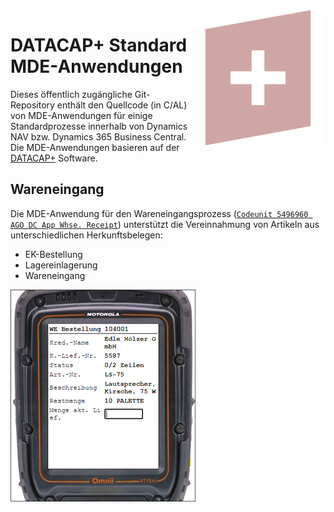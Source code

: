 <img src="https://raw.githubusercontent.com/agolution/agolution-brands/main/datacap-plus/datacap-plus-icon-original-216x216px.png" align="right" />

# DATACAP+ Standard MDE-Anwendungen

Dieses öffentlich zugängliche Git-Repository enthält den Quellcode (in C/AL) von MDE-Anwendungen für einige Standardprozesse innerhalb von Dynamics NAV bzw. Dynamics 365 Business Central. Die MDE-Anwendungen basieren auf der [DATACAP+](https://datacap.plus/) Software.

## Wareneingang

Die MDE-Anwendung für den Wareneingangsprozess ([`Codeunit 5496960 AGO DC App Whse. Receipt`](Codeunit_0005496960.txt)) unterstützt die Vereinnahmung von Artikeln aus unterschiedlichen Herkunftsbelegen:

- EK-Bestellung
- Lagereinlagerung
- Wareneingang

![Wareneingang](assets/mde-wareneingang.png)